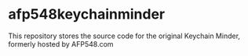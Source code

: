 # afp548keychainminder
This repository stores the source code for the original Keychain Minder, formerly hosted by AFP548.com
